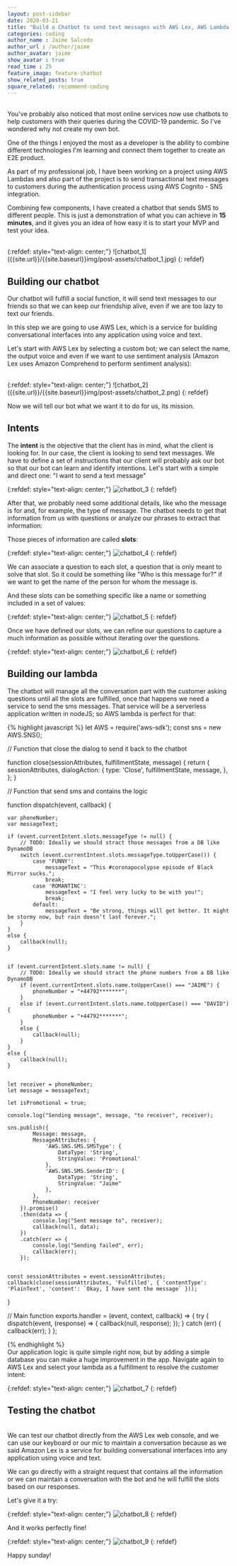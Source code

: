 ```yaml
---
layout: post-sidebar
date: 2020-03-21
title: "Build a Chatbot to send text messages with AWS Lex, AWS Lambda and SNS"
categories: coding
author_name : Jaime Salcedo
author_url : /author/jaime
author_avatar: jaime
show_avatar : true
read_time : 25
feature_image: feature-chatbot
show_related_posts: true
square_related: recommend-coding
---
```


<br>
You've probably also noticed that most online services now use chatbots to help customers with their queries during the COVID-19 pandemic.
So I've wondered why not create my own bot.

One of the things I enjoyed the most as a developer is the ability to combine different technologies I'm learning and connect them together to create an E2E product.

As part of my professional job, I have been working on a project using AWS Lambdas and also part of the project is to send transactional text messages to customers during the authentication process using AWS Cognito - SNS integration.

Combining few components, I have created a chatbot that sends SMS to different people. This is just a demonstration of what you can achieve in **15 minutes**, and it gives you an idea of how easy it is to start your MVP and test your idea.


<br>
{:refdef: style="text-align: center;"}
![chatbot_1]({{site.url}}/{{site.baseurl}}img/post-assets/chatbot_1.jpg)
{: refdef}
<br>


## Building our chatbot

Our chatbot will fulfill a social function, it will send text messages to our friends so that we can keep our friendship alive, even if we are too lazy to text our friends.

In this step we are going to use AWS Lex, which is a service for building conversational interfaces into any application using voice and text.

Let's start with AWS Lex by selecting a custom bot; we can select the name, the output voice and even if we want to use sentiment analysis (Amazon Lex uses Amazon Comprehend to perform sentiment analysis):

<br>
{:refdef: style="text-align: center;"}
![chatbot_2]({{site.url}}/{{site.baseurl}}img/post-assets/chatbot_2.png)
{: refdef}
<br>

Now we will tell our bot what we want it to do for us, its mission.

## Intents

The **intent** is the objective that the client has in mind, what the client is looking for. In our case, the client is looking to send text messages.
We have to define a set of instructions that our client will probably ask our bot so that our bot can learn and identify intentions.
Let's start with a simple and direct one: "I want to send a text message"

{:refdef: style="text-align: center;"}
![chatbot_3]({{site.url}}/{{site.baseurl}}img/post-assets/chatbot_3.png)
{: refdef}

After that, we probably need some additional details, like who the message is for and, for example, the type of message. The chatbot needs to get that information from us with questions or analyze our phrases to extract that information:

Those pieces of information are called **slots**:

{:refdef: style="text-align: center;"}
![chatbot_4]({{site.url}}/{{site.baseurl}}img/post-assets/chatbot_4.png)
{: refdef}

We can associate a question to each slot, a question that is only meant to solve that slot. So it could be something like "Who is this message for?" if we want to get the name of the person for whom the message is.

And these slots can be something specific like a name or something included in a set of values:

{:refdef: style="text-align: center;"}
![chatbot_5]({{site.url}}/{{site.baseurl}}img/post-assets/chatbot_5.png)
{: refdef}

Once we have defined our slots, we can refine our questions to capture a much information as possible without iterating over the questions.

{:refdef: style="text-align: center;"}
![chatbot_6]({{site.url}}/{{site.baseurl}}img/post-assets/chatbot_6.png)
{: refdef}

## Building our lambda

The chatbot will manage all the conversation part with the customer asking questions until all the slots are fulfilled, once that happens we need a service to send the sms messages. That service will be a serverless application written in nodeJS; so AWS lambda is perfect for that:  

{% highlight javascript %}
let AWS = require('aws-sdk');
const sns = new AWS.SNS();


// Function that close the dialog to send it back to the chatbot

function close(sessionAttributes, fulfillmentState, message) {
    return {
        sessionAttributes,
        dialogAction: {
            type: 'Close',
            fulfillmentState,
            message,
        },
    };
}

// Function that send sms and contains the logic

function dispatch(event, callback) {

    var phoneNumber;
    var messageText;

    if (event.currentIntent.slots.messageType != null) {
        // TODO: Ideally we should stract those messages from a DB like DynamoDB
        switch (event.currentIntent.slots.messageType.toUpperCase()) {
            case 'FUNNY':
                messageText = "This #coronapocolypse episode of Black Mirror sucks.";
                break;
            case 'ROMANTINC':
                messageText = "I feel very lucky to be with you!";
                break;
            default:
                messageText = "Be strong, things will get better. It might be stormy now, but rain doesn’t last forever.";
        }
    }
    else {
        callback(null);
    }


    if (event.currentIntent.slots.name != null) {
        // TODO: Ideally we should stract the phone numbers from a DB like DynamoDB
        if (event.currentIntent.slots.name.toUpperCase() === "JAIME") {
            phoneNumber = "+44792*******";
        }
        else if (event.currentIntent.slots.name.toUpperCase() === "DAVID") {
            phoneNumber = "+44792*******";
        }
        else {
            callback(null);
        }
    }
    else {
        callback(null);
    }


    let receiver = phoneNumber;
    let message = messageText;

    let isPromotional = true;

    console.log("Sending message", message, "to receiver", receiver);

    sns.publish({
            Message: message,
            MessageAttributes: {
                'AWS.SNS.SMS.SMSType': {
                    DataType: 'String',
                    StringValue: 'Promotional'
                },
                'AWS.SNS.SMS.SenderID': {
                    DataType: 'String',
                    StringValue: "Jaime"
                },
            },
            PhoneNumber: receiver
        }).promise()
        .then(data => {
            console.log("Sent message to", receiver);
            callback(null, data);
        })
        .catch(err => {
            console.log("Sending failed", err);
            callback(err);
        });


    const sessionAttributes = event.sessionAttributes;
    callback(close(sessionAttributes, 'Fulfilled', { 'contentType': 'PlainText', 'content': `Okay, I have sent the message` }));

}

// Main function
exports.handler = (event, context, callback) => {
    try {
        dispatch(event,
            (response) => {
                callback(null, response);
            });
    }
    catch (err) {
        callback(err);
    }
};

{% endhighlight %} 
<br>
Our application logic is quite simple right now, but by adding a simple database you can make a huge improvement in the app.
Navigate again to AWS Lex and select your lambda as a fulfillment to resolve the customer intent:

{:refdef: style="text-align: center;"}
![chatbot_7]({{site.url}}/{{site.baseurl}}img/post-assets/chatbot_7.png)
{: refdef}
<br>

## Testing the chatbot
<br>
We can test our chatbot directly from the AWS Lex web console, and we can use our keyboard or our mic to maintain a conversation because as we said Amazon Lex is a service for building conversational interfaces into any application using voice and text.

We can go directly with a straight request that contains all the information or we can maintain a conversation with the bot and he will fulfill the slots based on our responses. 

Let's give it a try:

{:refdef: style="text-align: center;"}
![chatbot_8]({{site.url}}/{{site.baseurl}}img/post-assets/chatbot_8.png)
{: refdef}

And it works perfectly fine!

{:refdef: style="text-align: center;"}
![chatbot_9]({{site.url}}/{{site.baseurl}}img/post-assets/chatbot_9.jpg)
{: refdef}

Happy sunday!